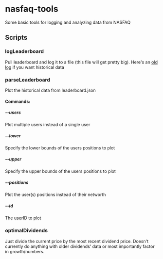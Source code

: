 # nasfaq-tools
Some basic tools for logging and analyzing data from NASFAQ

## Scripts
### logLeaderboard
Pull leaderboard and log it to a file (this file will get pretty big). Here's an [old log](https://files.catbox.moe/06uz2p.zip) if you want historical data

### parseLeaderboard
Plot the historical data from leaderboard.json
#### Commands:
##### --users
Plot multiple users instead of a single user
##### --lower
Specify the lower bounds of the users positions to plot
##### --upper
Specify the upper bounds of the users positions to plot
##### --positions
Plot the user(s) positions instead of their networth
##### --id
The userID to plot

### optimalDividends
Just divide the current price by the most recent dividend price. Doesn't currently do anything with older dividends' data or most importantly factor in growth/numbers. 

